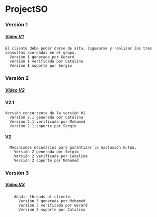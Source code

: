 # ProjectSO

### Versión 1
 ##### [Video V1](https://meet.google.com/linkredirect?authuser=0&dest=https%3A%2F%2Fscreencast-o-matic.com%2Fwatch%2FcY6UrMsAFq "Video V1")
  
    El cliente debe poder darse de alta, loguearse y realizar las tres consultas acordadas en el grupo. 
      Versión 1 generada por Gerard
      Versión 1 verificada por Catalina
      Versión 1 soporte por Sergio

### Versión 2 
##### [Video V2](https://drive.google.com/file/d/1u5kAnD5pE4G9JcrtrXPI8RBLT_X-iWmA/view "Video V2")

  #### V2.1
    Versión concurrente de la versión #1
      Versión 2.1 generada por Catalina
      Versión 2.1 verificada por Mohamed
      Versión 2.1 soporte por Sergio
     
  #### V2
      Mecanismos necesarios para garantizar la exclusión mutua. 
        Versión 2 generada por Sergio
        Versión 2 verificada por Catalina
        Versión 2 soporte por Mohamed
        
### Versión 3
##### [Video V3](https://drive.google.com/file/d/1CTPPMTb_niyR0Sr4LE6BgytKAEsEtaXk/view?usp=sharing "Video V3")

        Añadir threads al cliente.
          Versión 3 generada por Mohamed
          Versión 3 verificada por Gerard
          Versión 3 soporte por Catalina
        
